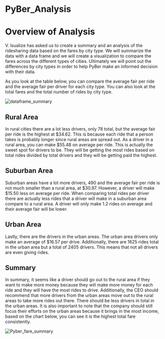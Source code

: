 # PyBer_Analysis
# Overview of Analysis

V. Isualize has asked us to create a summary and an analysis of the ridesharing data based on the fares by city type. We will summarize the data with a data frame and we will create a visualization to compare the fares across the different types of cities. Ultimately we will point out the differences by city types in order to help PyBer make an informed decision with their data. 

As you look at the table below, you can compare the average fair per ride and the average fair per driver for each city type. You can also look at the total fares and the total number of rides by city type.

![dataframe_summary](https://user-images.githubusercontent.com/88689043/134829069-21ced7e3-9744-4359-8e41-a3b30eadd58a.PNG)


## Rural Area

In rural cities there are a lot less drivers, only 78 total, but the average fair per ride is the highest at $34.62. This is because each ride that a person takes is probably longer since rural areas are spread out. As a driver in a rural area, you can make $55.48 on average per ride. This is actually the sweet spot for drivers to be. They will be getting the most rides based on total rides divided by total drivers and they will be getting paid the highest.
## Suburban Area

Suburban areas have a lot more drivers, 490 and the average fair per ride is not much smaller than a rural area, at $30.97. However, a driver will make $15.50 less on average per ride. When comparing total rides per driver there are actually less rides that a driver will make in a suburban area compare to a rural area. A driver will only make 1.2 rides on average and their average fair will be lower.
## Urban Area
Lastly, there are the drivers in the urban areas. The urban area drivers only make an average of $16.57 per drive. Additionally, there are 1625 rides total in the urban area but a total of 2405 drivers. This means that not all drivers are even giving rides. 
## Summary

In summary, it seems like a driver should go out to the rural area if they want to make more money because they will make more money for each ride and they will have the most rides to drive. Additionally, the CEO should recommend that more drivers from the urban areas move out to the rural areas to take more rides out there. There should be less drivers in total in the urban areas. It is also important to note that the company should still focus their efforts on the urban areas because it brings in the most income, based on the chart below, you can see it is the highest total fare consistently.

![Pyber_fare_summary](https://user-images.githubusercontent.com/88689043/134829080-10795283-d054-4dbd-9f72-ee50a81336ce.png)
